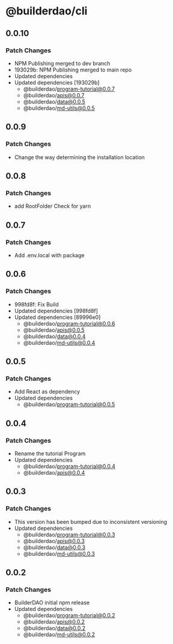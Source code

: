 # @builderdao/cli

## 0.0.10

### Patch Changes

- NPM Publishing merged to dev branch
- 193029b: NPM Publishing merged to main repo
- Updated dependencies
- Updated dependencies [193029b]
  - @builderdao/program-tutorial@0.0.7
  - @builderdao/apis@0.0.7
  - @builderdao/data@0.0.5
  - @builderdao/md-utils@0.0.5

## 0.0.9

### Patch Changes

- Change the way determining the installation location

## 0.0.8

### Patch Changes

- add RootFolder Check for yarn

## 0.0.7

### Patch Changes

- Add .env.local with package

## 0.0.6

### Patch Changes

- 998fd8f: Fix Build
- Updated dependencies [998fd8f]
- Updated dependencies [89996e0]
  - @builderdao/program-tutorial@0.0.6
  - @builderdao/apis@0.0.5
  - @builderdao/data@0.0.4
  - @builderdao/md-utils@0.0.4

## 0.0.5

### Patch Changes

- Add React as dependency
- Updated dependencies
  - @builderdao/program-tutorial@0.0.5

## 0.0.4

### Patch Changes

- Rename the tutorial Program
- Updated dependencies
  - @builderdao/program-tutorial@0.0.4
  - @builderdao/apis@0.0.4

## 0.0.3

### Patch Changes

- This version has been bumped due to inconsistent versioning
- Updated dependencies
  - @builderdao/program-tutorial@0.0.3
  - @builderdao/apis@0.0.3
  - @builderdao/data@0.0.3
  - @builderdao/md-utils@0.0.3

## 0.0.2

### Patch Changes

- BuilderDAO initial npm release
- Updated dependencies
  - @builderdao/program-tutorial@0.0.2
  - @builderdao/apis@0.0.2
  - @builderdao/data@0.0.2
  - @builderdao/md-utils@0.0.2
